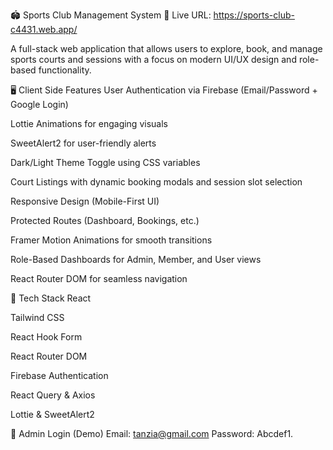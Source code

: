 
🏟️ Sports Club Management System
🔗 Live URL: https://sports-club-c4431.web.app/

A full-stack web application that allows users to explore, book, and manage sports courts and sessions with a focus on modern UI/UX design and role-based functionality.

🖥️ Client Side Features
User Authentication via Firebase (Email/Password + Google Login)

Lottie Animations for engaging visuals

SweetAlert2 for user-friendly alerts

Dark/Light Theme Toggle using CSS variables

Court Listings with dynamic booking modals and session slot selection

Responsive Design (Mobile-First UI)

Protected Routes (Dashboard, Bookings, etc.)

Framer Motion Animations for smooth transitions

Role-Based Dashboards for Admin, Member, and User views

React Router DOM for seamless navigation

🔧 Tech Stack
React

Tailwind CSS

React Hook Form

React Router DOM

Firebase Authentication

React Query & Axios

Lottie & SweetAlert2

🔐 Admin Login (Demo)
Email: tanzia@gmail.com
Password: Abcdef1.
